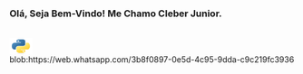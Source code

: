 ### Olá, Seja Bem-Vindo! Me Chamo Cleber Junior.
<div style="display: inline_block"><br>
  <img align="center" alt="Rafa-Python" height="30" width="40" src="https://raw.githubusercontent.com/devicons/devicon/master/icons/python/python-original.svg">
 
</div>
blob:https://web.whatsapp.com/3b8f0897-0e5d-4c95-9dda-c9c219fc3936

  
